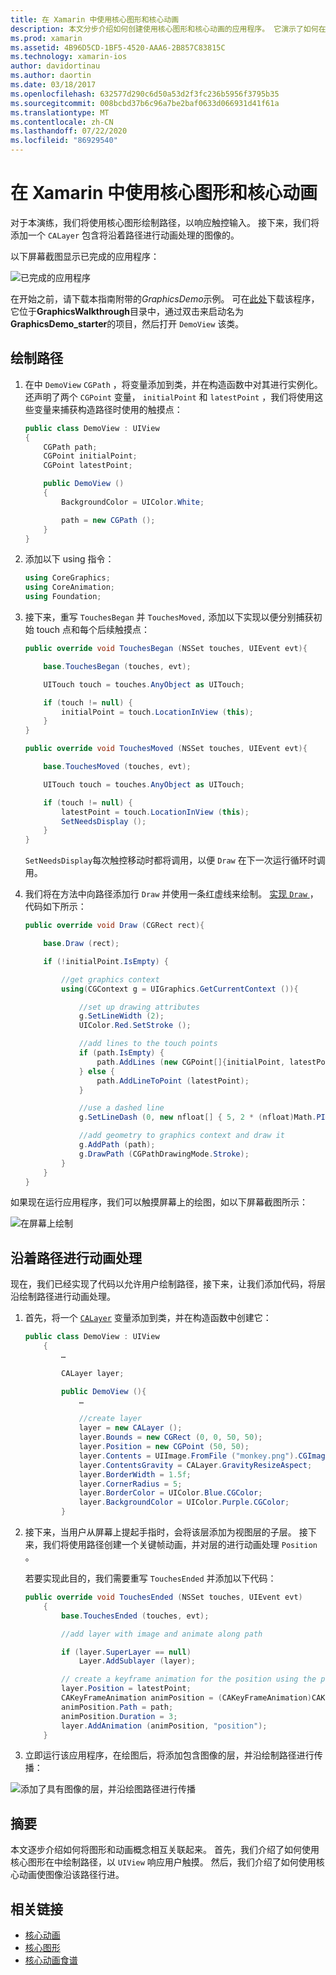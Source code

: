 ```yaml
---
title: 在 Xamarin 中使用核心图形和核心动画
description: 本文分步介绍如何创建使用核心图形和核心动画的应用程序。 它演示了如何在屏幕上绘制响应用户触摸，以及如何对图像进行动画处理以便沿着路径移动。
ms.prod: xamarin
ms.assetid: 4B96D5CD-1BF5-4520-AAA6-2B857C83815C
ms.technology: xamarin-ios
author: davidortinau
ms.author: daortin
ms.date: 03/18/2017
ms.openlocfilehash: 632577d290c6d50a53d2f3fc236b5956f3795b35
ms.sourcegitcommit: 008bcbd37b6c96a7be2baf0633d066931d41f61a
ms.translationtype: MT
ms.contentlocale: zh-CN
ms.lasthandoff: 07/22/2020
ms.locfileid: "86929540"
---
```

# <a name="using-core-graphics-and-core-animation-in-xamarinios"></a>在 Xamarin 中使用核心图形和核心动画

对于本演练，我们将使用核心图形绘制路径，以响应触控输入。 接下来，我们将添加一个 `CALayer` 包含将沿着路径进行动画处理的图像的。

以下屏幕截图显示已完成的应用程序：

![已完成的应用程序](graphics-animation-walkthrough-images/00-final-app.png)

在开始之前，请下载本指南附带的*GraphicsDemo*示例。 可在[此处](https://docs.microsoft.com/samples/xamarin/ios-samples/graphicsandanimation)下载该程序，它位于**GraphicsWalkthrough**目录中，通过双击来启动名为**GraphicsDemo_starter**的项目，然后打开 `DemoView` 该类。

## <a name="drawing-a-path"></a>绘制路径

1. 在中 `DemoView` `CGPath` ，将变量添加到类，并在构造函数中对其进行实例化。 还声明了两个 `CGPoint` 变量， `initialPoint` 和 `latestPoint` ，我们将使用这些变量来捕获构造路径时使用的触摸点：

    ```csharp
    public class DemoView : UIView
    {
        CGPath path;
        CGPoint initialPoint;
        CGPoint latestPoint;

        public DemoView ()
        {
            BackgroundColor = UIColor.White;

            path = new CGPath ();
        }
    }
    ```

2. 添加以下 using 指令：

    ```csharp
    using CoreGraphics;
    using CoreAnimation;
    using Foundation;
    ```

3. 接下来，重写 `TouchesBegan` 并 `TouchesMoved,` 添加以下实现以便分别捕获初始 touch 点和每个后续触摸点：

    ```csharp
    public override void TouchesBegan (NSSet touches, UIEvent evt){

        base.TouchesBegan (touches, evt);

        UITouch touch = touches.AnyObject as UITouch;

        if (touch != null) {
            initialPoint = touch.LocationInView (this);
        }
    }

    public override void TouchesMoved (NSSet touches, UIEvent evt){

        base.TouchesMoved (touches, evt);

        UITouch touch = touches.AnyObject as UITouch;

        if (touch != null) {
            latestPoint = touch.LocationInView (this);
            SetNeedsDisplay ();
        }
    }
    ```

    `SetNeedsDisplay`每次触控移动时都将调用，以便 `Draw` 在下一次运行循环时调用。

4. 我们将在方法中向路径添加行 `Draw` 并使用一条红虚线来绘制。 [实现 `Draw` ](~/ios/platform/graphics-animation-ios/core-graphics.md)，代码如下所示：

    ```csharp
    public override void Draw (CGRect rect){

        base.Draw (rect);

        if (!initialPoint.IsEmpty) {

            //get graphics context
            using(CGContext g = UIGraphics.GetCurrentContext ()){

                //set up drawing attributes
                g.SetLineWidth (2);
                UIColor.Red.SetStroke ();

                //add lines to the touch points
                if (path.IsEmpty) {
                    path.AddLines (new CGPoint[]{initialPoint, latestPoint});
                } else {
                    path.AddLineToPoint (latestPoint);
                }

                //use a dashed line
                g.SetLineDash (0, new nfloat[] { 5, 2 * (nfloat)Math.PI });

                //add geometry to graphics context and draw it
                g.AddPath (path);
                g.DrawPath (CGPathDrawingMode.Stroke);
            }
        }
    }
    ```

如果现在运行应用程序，我们可以触摸屏幕上的绘图，如以下屏幕截图所示：

![在屏幕上绘制](graphics-animation-walkthrough-images/01-path.png)

## <a name="animating-along-a-path"></a>沿着路径进行动画处理

现在，我们已经实现了代码以允许用户绘制路径，接下来，让我们添加代码，将层沿绘制路径进行动画处理。

1. 首先，将一个 [`CALayer`](~/ios/platform/graphics-animation-ios/core-animation.md) 变量添加到类，并在构造函数中创建它：

    ```csharp
    public class DemoView : UIView
        {
            …

            CALayer layer;

            public DemoView (){
                …

                //create layer
                layer = new CALayer ();
                layer.Bounds = new CGRect (0, 0, 50, 50);
                layer.Position = new CGPoint (50, 50);
                layer.Contents = UIImage.FromFile ("monkey.png").CGImage;
                layer.ContentsGravity = CALayer.GravityResizeAspect;
                layer.BorderWidth = 1.5f;
                layer.CornerRadius = 5;
                layer.BorderColor = UIColor.Blue.CGColor;
                layer.BackgroundColor = UIColor.Purple.CGColor;
            }
    ```

2. 接下来，当用户从屏幕上提起手指时，会将该层添加为视图层的子层。 接下来，我们将使用路径创建一个关键帧动画，并对层的进行动画处理 `Position` 。

    若要实现此目的，我们需要重写 `TouchesEnded` 并添加以下代码：

    ```csharp
    public override void TouchesEnded (NSSet touches, UIEvent evt)
        {
            base.TouchesEnded (touches, evt);

            //add layer with image and animate along path

            if (layer.SuperLayer == null)
                Layer.AddSublayer (layer);

            // create a keyframe animation for the position using the path
            layer.Position = latestPoint;
            CAKeyFrameAnimation animPosition = (CAKeyFrameAnimation)CAKeyFrameAnimation.FromKeyPath ("position");
            animPosition.Path = path;
            animPosition.Duration = 3;
            layer.AddAnimation (animPosition, "position");
        }
    ```

3. 立即运行该应用程序，在绘图后，将添加包含图像的层，并沿绘制路径进行传播：

![添加了具有图像的层，并沿绘图路径进行传播](graphics-animation-walkthrough-images/00-final-app.png)

## <a name="summary"></a>摘要

本文逐步介绍如何将图形和动画概念相互关联起来。 首先，我们介绍了如何使用核心图形在中绘制路径，以 `UIView` 响应用户触摸。 然后，我们介绍了如何使用核心动画使图像沿该路径行进。

## <a name="related-links"></a>相关链接

- [核心动画](~/ios/platform/graphics-animation-ios/core-animation.md)
- [核心图形](~/ios/platform/graphics-animation-ios/core-graphics.md)
- [核心动画食谱](https://github.com/xamarin/recipes/tree/master/Recipes/ios/animation/coreanimation)
